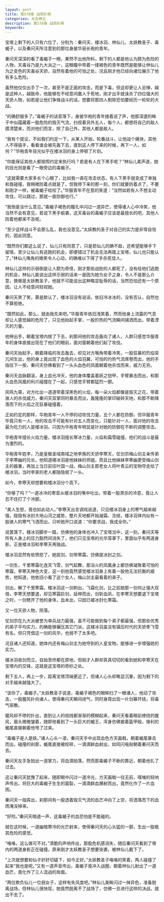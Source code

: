 ```yaml
---
layout: post
title: 第578章 战局扑朔
categories: 太古神王
description: 第578章 战局扑朔
keywords:
---
```


宝塔上剩下的人只有六位了，分别为：秦问天、楼冰羽、林仙儿、太妖教圣子、毒蝎子，以及秦问天所注意到的那位身披华丽长袍的青年。

秦问天深深的看了毒蝎子一眼，果然不出他所料，剩下的人都是他认为颇为危险的人物，天毒谷乃是九大派之一，这眼瞳中带着一缕褐色的青年既然是能够让林仙儿为之变色的天毒谷天骄，自然有着他的可怕之处，况且刚才他已经向诸位展示了他有多么危险。

虽然他仅仅出手了一次，甚至不是正面的攻击，而是下毒，但这却更让人忌惮，越是这种人，越致命，他能够在不经意间置人于死地，刚才出手就诛杀了四位强大的天骄人物，如若是让他们争锋战斗的话，想要将那四人剔除恐怕要经历一轮轮的大战。

“的确舒服多了。”毒蝎子的话音落下，身披华袍的青年接着说了声，他那深邃的眸子中似蕴藏着一股危险的毁灭气流，扫视着另外五人，每个人，都想将自己的敌人摸清楚来，而对他们而言，除了自己外，其他人都是敌人。

“我有个提议，不如我们约定一下，从某人开始，轮番战斗，让他战个痛快，其他人不得插手，看看谁会被先轰下去，直到这人停下来的时候，再下一人，如何？”华袍青年目光似乎在楼冰羽的身上停顿了片刻。

“你能保证其他人都按照约定来执行吗？若是有人在下黑手呢？”林仙儿柔声道，她的目光则是看了一眼旁边的毒蝎子。

“这就需要大家多长个心眼了，比如我一直在攻击状态，有人下黑手就变成了单独和我碰撞，我稍微防着点就是了，但我停下来的那一刻，你们就要防着点了，不要和刚才一样，被毒蝎子给咬了。”华服青年不在意的笑道：“当然如若有人不想主动攻伐，可以跳过，那就一直防御也行。”

“我倒是没什么意见。”毒蝎子褐色的瞳孔中闪过一道异芒，使得诸人心中冷笑，他当然不会有意见，若说下黑手偷袭，这天毒谷的毒蝎子应该是最擅长的吧，其他人防着他都来不及呢。

“至少这样战斗不会那么乱，我也没意见。”太妖教的圣子对自己的实力是非常自信的，因此同意。

“既然你们都这么说了，仙儿只有同意了，只是若仙儿的确不敌，还希望能够手下留情，至少让仙儿有逃跑的机会，即便错过了机会无法再踏上宝塔，仙儿也只能认了。”林仙儿嘴角的微笑令人心动，的确难以下得了手杀死佳人。

林仙儿这样的示弱倒是让人颇为奇怪，刚才那些战败的人都死了，没有给他们逃跑的机会，林仙儿能说出这样示弱的话来一是因为她为女子之身，令人不是那么介意，换做是太妖教圣子，他就不可能说出这种略显耻辱的话，当然恐怕还有一个原因，让人不经意间轻视她。

秦问天笑了笑，算是默认了，楼冰羽没有说话，依旧冷冰冰的，没有否认，自然也不算拒绝。

“既然如此，那么，就由我先来吧。”华服青年依旧浅笑着，然而他身上流露的气息却让人感觉越的危险了，只见他抬起手掌，一股炽热的气流瞬间铺洒而出，带着湮灭的力量。

他伸出手，朝着宝塔内按了下去，刹那间他的攻击轰向了诸人，人群只感觉华服青年的身体直接出现在了他们的眼前，面对面朝着他们起了攻伐。

秦问天抬起手，朝着降临的攻击轰去，却见对方嘴角带着冷笑，一股狂暴的烈焰突兀间生出，他的身上竟出现了血色的火焰羽翼，可怕的灼热气流席卷而出，他的手指往下一按，秦问天仿佛看到了一头头血色的凤凰朝着他杀伐而来，威力无穷。

秦问天血脉翻滚，身上血光冲天，他的身体覆盖着妖之铠甲，手臂暴击而出，和那头血色凤凰的利爪碰撞在了一起，只感觉手臂都猛烈一颤。

凤鸣九霄，对方吐出一道道带着深黑色的火焰，每一朵火焰都像是毁灭之花，带着骇人的杀伐威力，秦问天双掌同时暴击而出，轰隆隆的掌印破碎天地，和那不断降落而下的火焰之花狂暴碰撞着。

正如约定的那样，华袍青年一人不停的动攻伐力量，五个人都在防御，但华服青年毕竟只有一人，他的攻击不可能有针对五人而变化，只能针对一人，面对他的攻击最为吃力的人是楼冰羽，只因为华袍青年明显是针对她的防御在不断的调整攻击。

华袍青年擅长火焰力量，楼冰羽擅长寒冰力量，火焰和霜雪碰撞，他们的战斗是最为激烈的。

华袍青年姓李，乃是皇极圣域南域之地李族的天骄李寒天，仗剑宗梅山剑主亲传弟子李寒幽的兄长，他知道楼冰羽是他妹妹的师姐，而且比他妹妹李寒幽更受梅山剑主的器重，再加上当日前往叶国一战，梅山剑主那老女人将叶青云的宝物夺走给了楼冰羽，当时李家的老人都隐隐弱了一头。

如今，李寒天却想要和楼冰羽分个高下。

“你够了吗？”一道冰冷的寒音从楼冰羽的嘴中吐出，带着一股肃杀的冷意，竟让人忍不住打了个冷颤。

“美人生怒，竟也如此动人。”李寒天出言调戏说道，只见楼冰羽身上的寒气越来越强，隐隐有冰封大地山河之威势，整片天地都开始凝霜、冻结，楼冰羽体内似有一股骇人的寒气飞洒而出，只听她开口说道：“你要求战，我成全你。”

说罢落下，楼冰羽脚步一踏，仿佛他的身体也冲入了宝塔当中，这一刻，秦问天等所有人身上的压力豁然间消失了，他们只见宝塔的光华笼罩下，里面似乎有两道身影，正是楼冰羽和李寒天再独战。

楼冰羽显然有些愤怒了，她拔剑，剑带寒霜，仿佛是冰封之剑。

一剑生，千里寒霜化连天飞雪，剑气起舞，那浴火的凤凰身上都仿佛凝聚着可怕的寒霜，李寒天神色大变，这一刻他竟然感觉楼冰羽身上有着一股他无法抗衡的威势，他知道，他依旧小看了这个女人，梅山剑主最看着的弟子。

剑出，解了千里寒霜，楼冰羽这一剑刺出，飞霜化剑，比之前她那一剑何止强大双倍，李寒天想要退，却见寒霜巨剑，延伸而出，剑斩血凤，在李寒天想要退下宝塔之时，一剑劈开了他的身体，血未出，只因已被冰封化寒霜。

又一位天骄人物，陨落。

仗剑宗在九大派被誉为单兵战力最强，虽不可能做到每个弟子都最强，但那些优秀的弟子平均实力，的确能够辗压其它门派，这楼冰羽虽没有镇压时代的天骄季飞雪有名，但只凭借这一剑的风华，也弱不了太多吧。

况且诸人还知道，她体内还有梅山剑主为她夺到的人皇宝物，能够进一步增强她的实力。

楼冰羽收剑而立，自始至终都在原地，但刚才人群却真真切切的看到她和李寒天在宝塔内的交锋，这就是这宝塔的奇妙之处。

剩下五人，再上一步，距离宝塔顶端更近了，但诸人心头却略显沉重，因为剩下的对手越来越强大了。

“该你了，毒蝎子。”太妖教圣子说道，毒蝎子褐色的眼眸扫了一眼诸人，他动了攻击，一股腥风扑向诸人，使得秦问天瞬间闭气，同时身周出现一片剑幕环绕，将毒气驱散。

腥风却不停的扑出，直到让人的视线都渐渐的模糊起来，秦问天看着眼前缭绕的腥风，眉头微微皱着，随即他看到了一头巨大的蝎王，浑身仿佛披着盔甲般，锋利的蝎尾直接朝着他甩了过来。

“毒蝎子是人是妖。”诸人心头一凛，秦问天手中出现血色方天画戟，朝着蝎尾暴击而出，碰撞的刹那，蝎尾直接被绞碎，一滴滴鲜血射出，如同闪电般朝着秦问天而去。

秦问天左手急拍出一道掌力，将血滴拍落，然而那毒蝎子不断的靠近，朝着他扎了过去。

这让秦问天犹豫了起来，随即眼中闪过一道冷光，方天画戟一往无前，噗嗤的轻响声传出，将巨大的毒蝎子生生的震裂，一滴滴鲜血爆射而出，竟然化作了一片血雨。

秦问天一指挥出，刹那间有一股透着毁灭气流的血芒冲向了上空，将洒落而下的血雨淹没掉来。

“好险。”秦问天暗道一声，这毒蝎子的血恐怕是不能碰的。

就在这时候，一道幽暗寒冷的光芒射来，使得秦问天的心头猛的一颤，生出一股极其危险的感觉。

“咯咯，这么做可不对。”清脆的声响传出，那股危机感消失，随后秦问天看到了塔内的两道身影正在碰撞，原来刚才太妖教圣子想要突袭，被林仙儿截下了。

“上次就想要和仙子好好切磋下，如今正好。”太妖教圣子咯咯的笑着，两人碰撞了起来“我也是呢。”又有一道声音传出，毒蝎子竟冲入战圈，朝着林仙儿射出了一道血芒，竟化作了三人混战的局面。

“两位欺负仙儿一位弱女子，这样有失风度吧。”林仙儿美眸闪过一抹异色，准备脱离战场，但林仙儿很快现，她竟然脱离不了战场了，仿佛一旦进行这样的决战，就出不去了。
